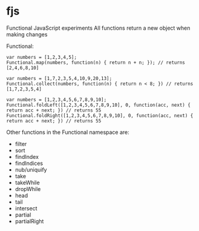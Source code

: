 fjs
===

Functional JavaScript experiments
All functions return a new object when making changes


Functional:


    var numbers = [1,2,3,4,5];
    Functional.map(numbers, function(n) { return n + n; }); // returns [2,4,6,8,10]

    var numbers = [1,7,2,3,5,4,10,9,20,13];
    Functional.collect(numbers, function(n) { return n < 8; }) // returns [1,7,2,3,5,4]

    var numbers = [1,2,3,4,5,6,7,8,9,10];
    Functional.foldLeft([1,2,3,4,5,6,7,8,9,10], 0, function(acc, next) { return acc + next; }) // returns 55
    Functional.foldRight([1,2,3,4,5,6,7,8,9,10], 0, function(acc, next) { return acc + next; }) // returns 55


Other functions in the Functional namespace are:

- filter
- sort
- findIndex
- findIndices
- nub/uniquify
- take
- takeWhile
- dropWhile
- head
- tail
- intersect
- partial
- partialRight
   

